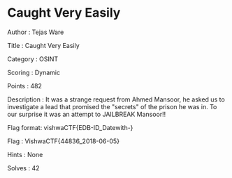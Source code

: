 # Caught Very Easily
Author : Tejas Ware

Title : Caught Very Easily

Category : OSINT

Scoring : Dynamic

Points : 482

Description : It was a strange request from Ahmed Mansoor, he asked us to investigate a lead that promised the "secrets" of the prison he was in. To our surprise it was an attempt to JAILBREAK Mansoor!!

Flag format: vishwaCTF{EDB-ID_Datewith-}

Flag : VishwaCTF{44836_2018-06-05}

Hints : None

Solves : 42

